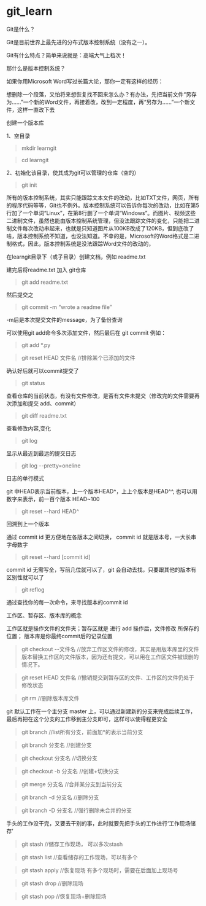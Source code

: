 # git_learn
Git是什么？

Git是目前世界上最先进的分布式版本控制系统（没有之一）。

Git有什么特点？简单来说就是：高端大气上档次！

那什么是版本控制系统？

如果你用Microsoft Word写过长篇大论，那你一定有这样的经历：

想删除一个段落，又怕将来想恢复找不回来怎么办？有办法，先把当前文件“另存为……”一个新的Word文件，再接着改，改到一定程度，再“另存为……”一个新文件，这样一直改下去

创建一个版本库

1、空目录

> mkdir learngit

> cd learngit

2、初始化该目录，使其成为git可以管理的仓库（空的）

>git init

所有的版本控制系统，其实只能跟踪文本文件的改动，比如TXT文件，网页，所有的程序代码等等，Git也不例外。版本控制系统可以告诉你每次的改动，比如在第5行加了一个单词“Linux”，在第8行删了一个单词“Windows”。而图片、视频这些二进制文件，虽然也能由版本控制系统管理，但没法跟踪文件的变化，只能把二进制文件每次改动串起来，也就是只知道图片从100KB改成了120KB，但到底改了啥，版本控制系统不知道，也没法知道。不幸的是，Microsoft的Word格式是二进制格式，因此，版本控制系统是没法跟踪Word文件的改动的，

在learngit目录下（或子目录）创建文档，例如 readme.txt

建完后将readme.txt 加入  git仓库

>git add readme.txt

然后提交之

>git commit -m “wrote a readme file”

-m后是本次提交文件的message，为了备份查询

可以使用git add命令多次添加文件，然后最后在 git commit
例如：

>git add *.py

>git reset HEAD 文件名   //排除某个已添加的文件

确认好后就可以commit提交了

>git status 

查看仓库的当前状态，有没有文件修改，是否有文件未提交（修改完的文件需要再次添加和提交 add、commit）

>git diff readme.txt

查看修改内容,变化

>git log

显示从最近到最远的提交日志

>git log --pretty=oneline

日志的单行模式

git 中HEAD表示当前版本，上一个版本HEAD^，上上个版本是HEAD^^, 也可以用数字来表示，前一百个版本 HEAD~100

>git reset --hard HEAD^

回溯到上一个版本

通过 commit id 更方便地在各版本之间切换， commit id 就是版本号，一大长串字母数字

>git reset --hard [commit id]

commit id 无需写全，写前几位就可以了，git 会自动去找，只要跟其他的版本有区别性就可以了

>git reflog 

通过查找你的每一次命令，来寻找版本的commit id

工作区、暂存区、版本库的概念

工作区就是操作文件的文件夹；暂存区就是 进行 add 操作后，文件修改 所保存的位置； 版本库是你最终commit后的记录位置

>git checkout --文件名     //放弃工作区文件的修改，其实是用版本库里的文件版本替换工作区的文件版本，因为还有提交，可以用在工作区文件被误删的情况下。

>git reset HEAD 文件名     //撤销提交到暂存区的文件、工作区的文件仍处于修改状态

>git rm     //删除版本库文件

git 默认工作在一个主分支 master 上，可以通过新建新的分支来完成后续工作，最后再把在这个分支的工作移到主分支即可，这样可以使得程更安全

>git branch     //list所有分支，前面加*的表示当前分支

>git branch 分支名     //创建分支

>git checkout 分支名    //切换分支

>git checkout -b 分支名    //创建+切换分支

>git merge 分支名    //合并某分支到当前分支

>git branch -d 分支名    //删除分支

>git branch -D 分支名    //强行删除未合并的分支

手头的工作没干完，又要去干别的事，此时就要先把手头的工作进行‘工作现场储存’

>git stash  //储存工作现场， 可以多次stash

>git stash list   //查看储存的工作现场，可以有多个

>git stash apply      //恢复现场  有多个现场时，需要在后面加上现场号

>git stash drop       //删除现场

>git stash pop       //恢复现场+删除现场
